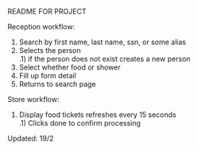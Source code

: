 README FOR PROJECT

Reception workflow:   
1) Search by first name, last name, ssn, or some alias  
2) Selects the person  
	.1) if the person does not exist creates a new person  
3) Select whether food or shower   
4) Fill up form detail   
5) Returns to search page   
   
   
Store workflow:   
1) Display food tickets refreshes every 15 seconds   
	.1) Clicks done to confirm processing   

Updated: 19/2  
